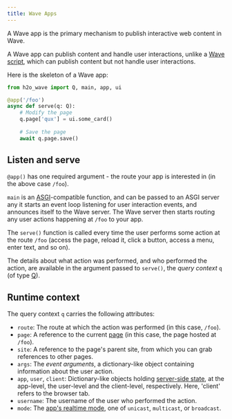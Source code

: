 ```yaml
---
title: Wave Apps
---
```


A Wave app is the primary mechanism to publish interactive web content in Wave.

A Wave app can publish content and handle user interactions, unlike a [Wave script](scripts.md), which can publish content but not handle user interactions.

Here is the skeleton of a Wave app:

```py 
from h2o_wave import Q, main, app, ui

@app('/foo')
async def serve(q: Q):
    # Modify the page
    q.page['qux'] = ui.some_card()
    
    # Save the page
    await q.page.save()
```
## Listen and serve

`@app()` has one required argument - the route your app is interested in (in the above case `/foo`).

`main` is an [ASGI](https://asgi.readthedocs.io/en/latest/)-compatible function, and can be passed to an ASGI server any it starts an event loop listening for user interaction events, and announces itself to the Wave server. The Wave server then starts routing any user actions happening at `/foo` to your app. 

The `serve()` function is called every time the user performs some action at the route `/foo` (access the page, reload it, click a button, access a menu, enter text, and so on). 

The details about what action was performed, and who  performed the action, are available in the argument passed to `serve()`, the *query context* `q` (of type [Q](api/server#q)).

## Runtime context

The query context `q` carries the following attributes:

- `route`: The route at which the action was performed (in this case, `/foo`).
- `page`: A reference to the current [page](pages.md) (in this case, the page hosted at `/foo`).
- `site`: A reference to the page's parent site, from which you can grab references to other pages.
- `args`: The *event arguments*, a dictionary-like object containing information about the user action.
- `app`, `user`, `client`: Dictionary-like objects holding [server-side state](state.md), at the app-level, the user-level and the client-level, respectively. Here, 'client' refers to the browser tab.
- `username`: The username of the user who performed the action.
- `mode`: The [app's realtime mode](realtime.md), one of `unicast`, `multicast`, or `broadcast`.









